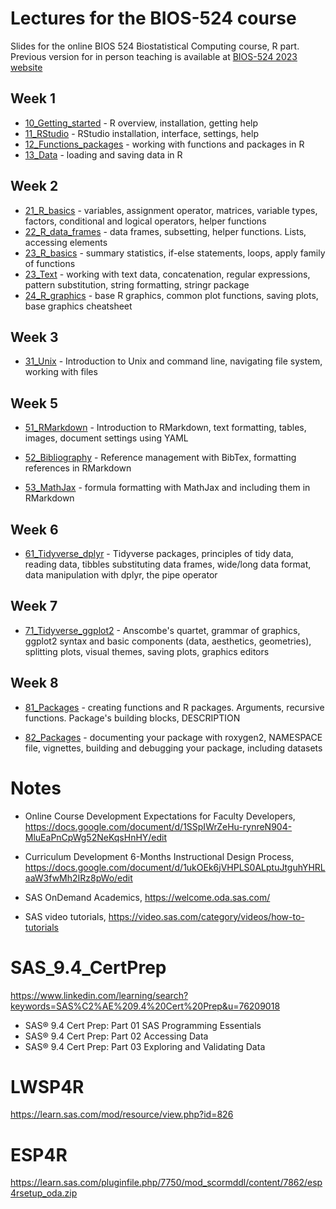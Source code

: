 # Lectures for the BIOS-524 course

Slides for the online BIOS 524 Biostatistical Computing course, R part. Previous version for in person teaching is available at [BIOS-524 2023 website](https://bios524-r-2023.netlify.app)


## Week 1

- [10_Getting_started](https://dozmorovlab.github.io/BIOS524_videos/10_Getting_started.html) - R overview, installation, getting help
- [11_RStudio](https://dozmorovlab.github.io/BIOS524_videos/11_RStudio.html) - RStudio installation, interface, settings, help
-	[12_Functions_packages](https://dozmorovlab.github.io/BIOS524_videos/12_Functions_packages.html) - working with functions and packages in R
-	[13_Data](https://dozmorovlab.github.io/BIOS524_videos/13_Data.html) - loading and saving data in R

## Week 2

- [21_R_basics](https://dozmorovlab.github.io/BIOS524_videos/21_R_basics.html) - variables, assignment operator, matrices, variable types, factors, conditional and logical operators, helper functions
- [22_R_data_frames](https://dozmorovlab.github.io/BIOS524_videos/22_R_data_frames.html) - data frames, subsetting, helper functions. Lists, accessing elements
- [23_R_basics](https://dozmorovlab.github.io/BIOS524_videos/23_R_basics.html) - summary statistics, if-else statements, loops, apply family of functions
- [23_Text](https://dozmorovlab.github.io/BIOS524_videos/23_Text.html) - working with text data, concatenation, regular expressions, pattern substitution, string formatting, stringr package
- [24_R_graphics](https://dozmorovlab.github.io/BIOS524_videos/24_R_graphics.html) - base R graphics, common plot functions, saving plots, base graphics cheatsheet

## Week 3

- [31_Unix](https://dozmorovlab.github.io/BIOS524_videos/31_Unix.html) - Introduction to Unix and command line, navigating file system, working with files

## Week 5

- [51_RMarkdown](https://dozmorovlab.github.io/BIOS524_videos/51_RMarkdown.html) - Introduction to RMarkdown, text formatting, tables, images, document settings using YAML

- [52_Bibliography](https://dozmorovlab.github.io/BIOS524_videos/52_Bibliography.html) - Reference management with BibTex, formatting references in RMarkdown

- [53_MathJax](https://dozmorovlab.github.io/BIOS524_videos/53_MathJax.html) - formula formatting with MathJax and including them in RMarkdown

## Week 6

- [61_Tidyverse_dplyr](https://dozmorovlab.github.io/BIOS524_videos/61_Tidyverse_dplyr.html) - Tidyverse packages, principles of tidy data, reading data, tibbles substituting data frames, wide/long data format, data manipulation with dplyr, the pipe operator

## Week 7

- [71_Tidyverse_ggplot2](https://dozmorovlab.github.io/BIOS524_videos/71_Tidyverse_ggplot2.html) - Anscombe's quartet, grammar of graphics, ggplot2 syntax and basic components (data, aesthetics, geometries), splitting plots, visual themes, saving plots, graphics editors

## Week 8

- [81_Packages](https://dozmorovlab.github.io/BIOS524_videos/81_Packages.html) - creating functions and R packages. Arguments, recursive functions. Package's building blocks, DESCRIPTION 

- [82_Packages](https://dozmorovlab.github.io/BIOS524_videos/82_Packages.html) - documenting your package with roxygen2, NAMESPACE file, vignettes, building and debugging your package, including datasets



# Notes

- Online Course Development Expectations for Faculty Developers, https://docs.google.com/document/d/1SSpIWrZeHu-rynreN904-MluEaPnCpWg52NeKqsHnHY/edit
- Curriculum Development  6-Months Instructional Design Process, https://docs.google.com/document/d/1ukOEk6jVHPLS0ALptuJtguhYHRLaaW3fwMh2IRz8pWo/edit

- SAS OnDemand Academics, https://welcome.oda.sas.com/
- SAS video tutorials, https://video.sas.com/category/videos/how-to-tutorials

# SAS_9.4_CertPrep
https://www.linkedin.com/learning/search?keywords=SAS%C2%AE%209.4%20Cert%20Prep&u=76209018

- SAS® 9.4 Cert Prep: Part 01 SAS Programming Essentials
- SAS® 9.4 Cert Prep: Part 02 Accessing Data
- SAS® 9.4 Cert Prep: Part 03 Exploring and Validating Data

# LWSP4R
https://learn.sas.com/mod/resource/view.php?id=826

# ESP4R
https://learn.sas.com/pluginfile.php/7750/mod_scormddl/content/7862/esp4rsetup_oda.zip

<!-- - Nitai's material, https://drive.google.com/drive/folders/10MJQj7wPVyIR6NKGQnrtQx3LqVJ0d-m7 -->

